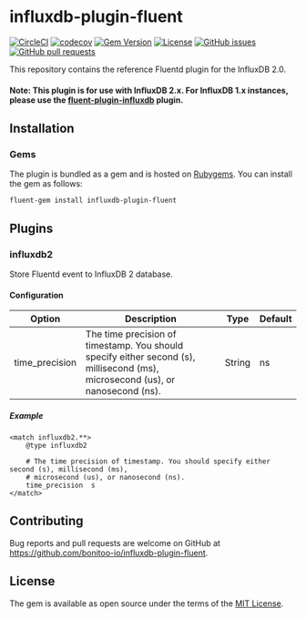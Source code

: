 # influxdb-plugin-fluent

[![CircleCI](https://circleci.com/gh/bonitoo-io/influxdb-plugin-fluent.svg?style=svg)](https://circleci.com/gh/bonitoo-io/influxdb-plugin-fluent)
[![codecov](https://codecov.io/gh/bonitoo-io/influxdb-plugin-fluent/branch/master/graph/badge.svg)](https://codecov.io/gh/bonitoo-io/influxdb-plugin-fluent)
[![Gem Version](https://badge.fury.io/rb/influxdb-plugin-fluent.svg)](https://badge.fury.io/rb/influxdb-plugin-fluent)
[![License](https://img.shields.io/github/license/bonitoo-io/influxdb-plugin-fluent.svg)](https://github.com/bonitoo-io/influxdb-plugin-fluent/blob/master/LICENSE)
[![GitHub issues](https://img.shields.io/github/issues-raw/bonitoo-io/influxdb-plugin-fluent.svg)](https://github.com/bonitoo-io/influxdb-plugin-fluent/issues)
[![GitHub pull requests](https://img.shields.io/github/issues-pr-raw/bonitoo-io/influxdb-plugin-fluent.svg)](https://github.com/bonitoo-io/influxdb-plugin-fluent/pulls)

This repository contains the reference Fluentd plugin for the InfluxDB 2.0.

#### Note: This plugin is for use with InfluxDB 2.x. For InfluxDB 1.x instances, please use the [fluent-plugin-influxdb](https://github.com/fangli/fluent-plugin-influxdb) plugin.

## Installation

### Gems

The plugin is bundled as a gem and is hosted on [Rubygems](https://rubygems.org/gems/influxdb-plugin-fluent).  You can install the gem as follows:

```
fluent-gem install influxdb-plugin-fluent
```

## Plugins

### influxdb2

Store Fluentd event to InfluxDB 2 database.

#### Configuration

| Option | Description | Type | Default |
|---|---|---|---|
| time_precision | The time precision of timestamp. You should specify either second (s), millisecond (ms), microsecond (us), or nanosecond (ns). | String | ns |

##### Example

```
<match influxdb2.**>
    @type influxdb2
  
    # The time precision of timestamp. You should specify either second (s), millisecond (ms), 
    # microsecond (us), or nanosecond (ns).
    time_precision  s
</match>
```

## Contributing

Bug reports and pull requests are welcome on GitHub at https://github.com/bonitoo-io/influxdb-plugin-fluent.

## License

The gem is available as open source under the terms of the [MIT License](https://opensource.org/licenses/MIT).
